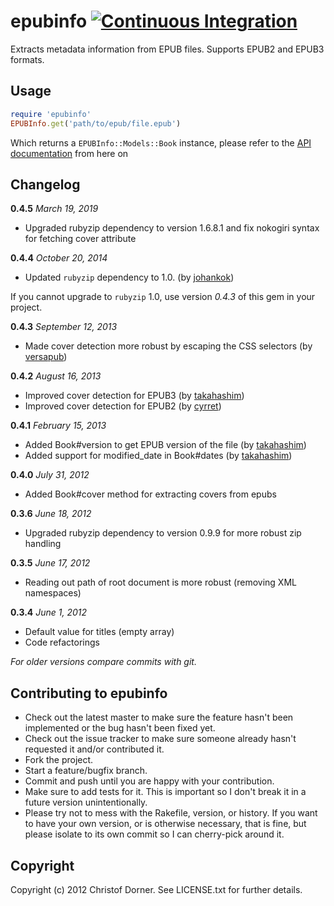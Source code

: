 # epubinfo [![Continuous Integration](https://secure.travis-ci.org/chdorner/epubinfo.png?branch=master)](http://travis-ci.org/chdorner/epubinfo)
Extracts metadata information from EPUB files. Supports EPUB2 and EPUB3 formats.

## Usage

```ruby
require 'epubinfo'
EPUBInfo.get('path/to/epub/file.epub')
```

Which returns a `EPUBInfo::Models::Book` instance, please refer to the [API documentation](http://rubydoc.info/gems/epubinfo/frames) from here on

## Changelog

**0.4.5** *March 19, 2019*

* Upgraded rubyzip dependency to version 1.6.8.1 and fix nokogiri syntax for fetching cover attribute

**0.4.4** *October 20, 2014*

* Updated `rubyzip` dependency to 1.0. (by [johankok](https://github.com/johankok))

If you cannot upgrade to `rubyzip` 1.0, use version *0.4.3* of this gem in your project.

**0.4.3** *September 12, 2013*

* Made cover detection more robust by escaping the CSS selectors (by [versapub](https://github.com/versapub))

**0.4.2** *August 16, 2013*

* Improved cover detection for EPUB3 (by [takahashim](https://github.com/takahashim))
* Improved cover detection for EPUB2 (by [cyrret](https://github.com/cyrret))

**0.4.1** *February 15, 2013*

* Added Book#version to get EPUB version of the file (by [takahashim](https://github.com/takahashim))
* Added support for modified_date in Book#dates (by [takahashim](https://github.com/takahashim))

**0.4.0** *July 31, 2012*

* Added Book#cover method for extracting covers from epubs

**0.3.6** *June 18, 2012*

* Upgraded rubyzip dependency to version 0.9.9 for more robust zip handling

**0.3.5** *June 17, 2012*

* Reading out path of root document is more robust (removing XML namespaces)

**0.3.4** *June 1, 2012*

* Default value for titles (empty array)
* Code refactorings

*For older versions compare commits with git.*

## Contributing to epubinfo

* Check out the latest master to make sure the feature hasn't been implemented or the bug hasn't been fixed yet.
* Check out the issue tracker to make sure someone already hasn't requested it and/or contributed it.
* Fork the project.
* Start a feature/bugfix branch.
* Commit and push until you are happy with your contribution.
* Make sure to add tests for it. This is important so I don't break it in a future version unintentionally.
* Please try not to mess with the Rakefile, version, or history. If you want to have your own version, or is otherwise necessary, that is fine, but please isolate to its own commit so I can cherry-pick around it.

## Copyright

Copyright (c) 2012 Christof Dorner. See LICENSE.txt for
further details.
